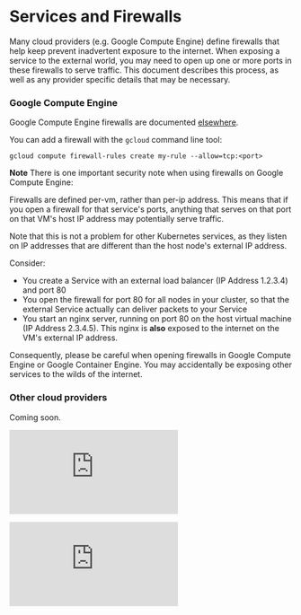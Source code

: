 # Services and Firewalls

Many cloud providers (e.g. Google Compute Engine) define firewalls that help keep prevent inadvertent
exposure to the internet.  When exposing a service to the external world, you may need to open up
one or more ports in these firewalls to serve traffic.  This document describes this process, as
well as any provider specific details that may be necessary.


### Google Compute Engine
Google Compute Engine firewalls are documented [elsewhere](https://cloud.google.com/compute/docs/networking#firewalls_1).

You can add a firewall with the ```gcloud``` command line tool:

```
gcloud compute firewall-rules create my-rule --allow=tcp:<port>
```

**Note**
There is one important security note when using firewalls on Google Compute Engine:

Firewalls are defined per-vm, rather than per-ip address.  This means that if you open a firewall for that service's ports,
anything that serves on that port on that VM's host IP address may potentially serve traffic.

Note that this is not a problem for other Kubernetes services, as they listen on IP addresses that are different than the
host node's external IP address.

Consider:
   * You create a Service with an external load balancer (IP Address 1.2.3.4) and port 80
   * You open the firewall for port 80 for all nodes in your cluster, so that the external Service actually can deliver packets to your Service
   * You start an nginx server, running on port 80 on the host virtual machine (IP Address 2.3.4.5).  This nginx is **also** exposed to the internet on the VM's external IP address.

Consequently, please be careful when opening firewalls in Google Compute Engine or Google Container Engine.  You may accidentally be exposing other services to the wilds of the internet.

### Other cloud providers
Coming soon.

[![Analytics](https://kubernetes-site.appspot.com/UA-36037335-10/GitHub/docs/services-firewalls.md?pixel)]()


[![Analytics](https://kubernetes-site.appspot.com/UA-36037335-10/GitHub/release-0.20.0/docs/services-firewalls.md?pixel)]()
